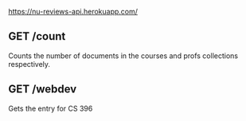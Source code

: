 https://nu-reviews-api.herokuapp.com/

## GET /count 
Counts the number of documents in the courses and profs collections respectively.

## GET /webdev
Gets the entry for CS 396